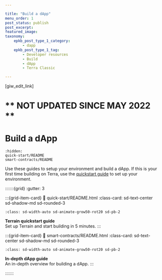 ```yaml
---

title: "Build a dApp"
menu_order: 1
post_status: publish
post_excerpt: 
featured_image: 
taxonomy:
    epkb_post_type_1_category:
        - dapp
    epkb_post_type_1_tag:
        - Developer resources
        - Build
        - dApp
        - Terra Classic

---
```

<p>[giw_edit_link]</p>

# ** NOT UPDATED SINCE MAY 2022 **

# Build a dApp

```{toctree}
:hidden:
quick-start/README
smart-contracts/README
```
Use these guides to setup your environment and build a dApp. If this is your first time building on Terra, use the [quickstart guide](quick-start/README.md) to set up your environment.

:::::::{grid}
:gutter: 3

:::{grid-item-card}
:link: quick-start/README.html
:class-card: sd-text-center sd-shadow-md sd-rounded-3
```{image} /img/terrain.png
:class: sd-width-auto sd-animate-grow50-rot20 sd-pb-2
```
**Terrain quickstart guide**  
Set up Terrain and start building in 5 minutes.
:::

:::{grid-item-card}
:link: smart-contracts/README.html
:class-card: sd-text-center sd-shadow-md sd-rounded-3
```{image} /img/Build_a_dApp_ver2.svg
:class: sd-width-auto sd-animate-grow50-rot20 sd-pb-2
```
**In-depth dApp guide**  
An in-depth overview for building a dApp.
:::

:::::::
